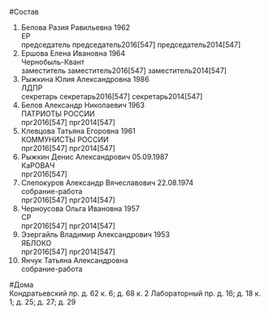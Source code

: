#Состав  
1. Белова Разия Равильевна 1962  
    ЕР  
    председатель председатель2016[547] председатель2014[547]  
2. Ершова Елена Ивановна 1964  
    Чернобыль-Квант  
    заместитель заместитель2016[547] заместитель2014[547]  
3. Рыжкина Юлия Александровна 1986  
    ЛДПР  
    секретарь секретарь2016[547] секретарь2014[547]  
4. Белов Александр Николаевич 1963  
    ПАТРИОТЫ РОССИИ  
    прг2016[547] прг2014[547]  
5. Клевцова Татьяна Егоровна 1961  
    КОММУНИСТЫ РОССИИ  
    прг2016[547] прг2014[547]  
6. Рыжкин Денис Александрович 05.09.1987  
    КаРОВАЧ  
    прг2016[547]  
7. Слепокуров Александр Вячеславович 22.08.1974  
    собрание-работа  
    прг2016[547] прг2014[547]  
8. Черноусова Ольга Ивановна 1957  
    СР  
    прг2016[547] прг2014[547]  
9. Эзергайль Владимир Александрович 1953  
    ЯБЛОКО  
    прг2016[547] прг2014[547]  
10. Янчук Татьяна Александровна  
    собрание-работа  
  
#Дома  
Кондратьевский пр. д. 62 к. 6; д. 68 к. 2 Лабораторный пр. д. 16; д. 18 к. 1; д. 25; д. 27; д. 29  
  
  
